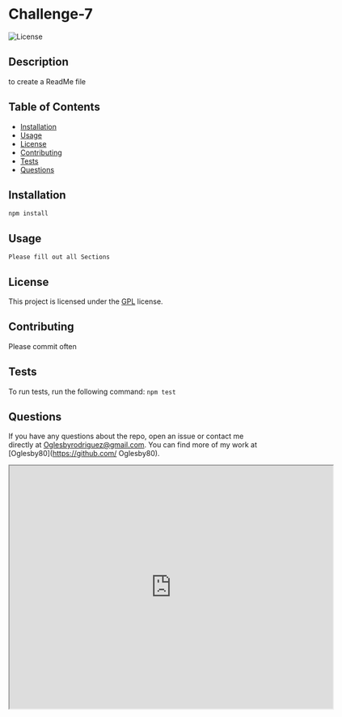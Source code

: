 # Challenge-7

![License](https://img.shields.io/badge/License-GPL-blue.svg)

## Description
to create a ReadMe file

## Table of Contents
- [Installation](#installation)
- [Usage](#usage)
- [License](#license)
- [Contributing](#contributing)
- [Tests](#tests)
- [Questions](#questions)

## Installation
`npm install`

## Usage
`Please fill out all Sections`

## License
This project is licensed under the [GPL](https://opensource.org/licenses/GPL-3.0) license.

## Contributing
Please commit often

## Tests
To run tests, run the following command:
`npm test`

## Questions
If you have any questions about the repo, open an issue or contact me directly at Oglesbyrodriguez@gmail.com. You can find more of my work at [Oglesby80](https://github.com/
Oglesby80).

<iframe src="https://drive.google.com/file/d/1opzZwhGllm-k7q8qWcsP1whj5aOIoLSG/preview" width="640" height="480"></iframe>